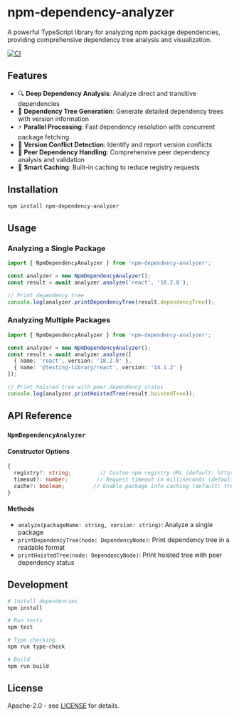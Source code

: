 # npm-dependency-analyzer

A powerful TypeScript library for analyzing npm package dependencies, providing comprehensive dependency tree analysis and visualization.

[![CI](https://github.com/denghongcai/npm-dependency-analyzer/actions/workflows/ci.yml/badge.svg)](https://github.com/denghongcai/npm-dependency-analyzer/actions/workflows/ci.yml)

## Features

- 🔍 **Deep Dependency Analysis**: Analyze direct and transitive dependencies
- 🌳 **Dependency Tree Generation**: Generate detailed dependency trees with version information
- ⚡ **Parallel Processing**: Fast dependency resolution with concurrent package fetching
- 🎯 **Version Conflict Detection**: Identify and report version conflicts
- 🤝 **Peer Dependency Handling**: Comprehensive peer dependency analysis and validation
- 💾 **Smart Caching**: Built-in caching to reduce registry requests

## Installation

```bash
npm install npm-dependency-analyzer
```

## Usage

### Analyzing a Single Package

```typescript
import { NpmDependencyAnalyzer } from 'npm-dependency-analyzer';

const analyzer = new NpmDependencyAnalyzer();
const result = await analyzer.analyze('react', '18.2.0');

// Print dependency tree
console.log(analyzer.printDependencyTree(result.dependencyTree));
```

### Analyzing Multiple Packages

```typescript
import { NpmDependencyAnalyzer } from 'npm-dependency-analyzer';

const analyzer = new NpmDependencyAnalyzer();
const result = await analyzer.analyze([
  { name: 'react', version: '18.2.0' },
  { name: '@testing-library/react', version: '14.1.2' }
]);

// Print hoisted tree with peer dependency status
console.log(analyzer.printHoistedTree(result.hoistedTree));
```

## API Reference

### `NpmDependencyAnalyzer`

#### Constructor Options

```typescript
{
  registry?: string;         // Custom npm registry URL (default: https://registry.npmjs.org)
  timeout?: number;         // Request timeout in milliseconds (default: 30000)
  cache?: boolean;         // Enable package info caching (default: true)
}
```

#### Methods

- `analyze(packageName: string, version: string)`: Analyze a single package
- `printDependencyTree(node: DependencyNode)`: Print dependency tree in a readable format
- `printHoistedTree(node: DependencyNode)`: Print hoisted tree with peer dependency status

## Development

```bash
# Install dependencies
npm install

# Run tests
npm test

# Type checking
npm run type-check

# Build
npm run build
```

## License

Apache-2.0 - see [LICENSE](LICENSE) for details.
